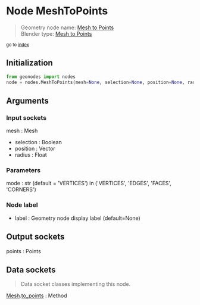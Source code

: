 
# Node MeshToPoints

> Geometry node name: [Mesh to Points](https://docs.blender.org/manual/en/latest/modeling/geometry_nodes/material/mesh_to_points.html)<br>
  Blender type: [Mesh to Points](https://docs.blender.org/api/current/bpy.types.GeometryNodeMeshToPoints.html)
  
<sub>go to [index](/docs/index.md)</sub>

## Initialization

```python
from geonodes import nodes
node = nodes.MeshToPoints(mesh=None, selection=None, position=None, radius=None, mode='VERTICES', label=None)
```



## Arguments


### Input sockets

mesh : Mesh
- selection : Boolean
- position : Vector
- radius : Float

### Parameters

mode : str (default = 'VERTICES') in ('VERTICES', 'EDGES', 'FACES', 'CORNERS')

### Node label

- label : Geometry node display label (default=None)

## Output sockets

points : Points

## Data sockets

> Data socket classes implementing this node.
  
[Mesh](/docs/sockets/Mesh.md).[to_points](/docs/sockets/Mesh.md#to_points) : Method

